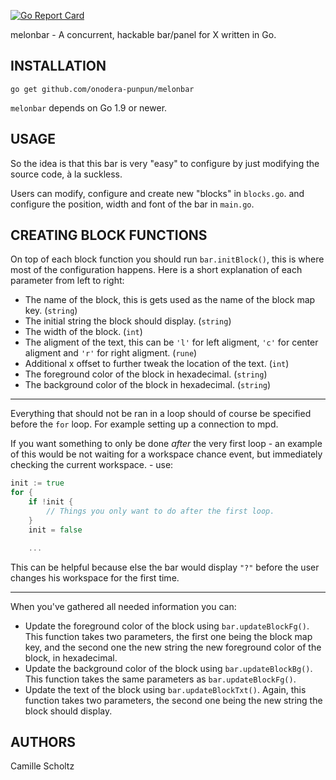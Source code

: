 [![Go Report Card](https://goreportcard.com/badge/github.com/onodera-punpun/melonbar)](https://goreportcard.com/report/github.com/onodera-punpun/melonbar)

melonbar - A concurrent, hackable bar/panel for X written in Go.


## INSTALLATION

`go get github.com/onodera-punpun/melonbar`

`melonbar` depends on Go 1.9 or newer.


## USAGE

So the idea is that this bar is very "easy" to configure by just
modifying the source code, à la suckless.

Users can modify, configure and create new "blocks" in `blocks.go`.
and configure the position, width and font of the bar in `main.go`.


## CREATING BLOCK FUNCTIONS

On top of each block function you should run `bar.initBlock()`, this
is where most of the configuration happens. Here is a short
explanation of each parameter from left to right:

* The name of the block, this is gets used as the name of the block
  map key. (`string`)
* The initial string the block should display. (`string`)
* The width of the block. (`int`)
* The aligment of the text, this can be `'l'` for left aligment, `'c'`
  for center aligment and `'r'` for right aligment. (`rune`)
* Additional x offset to further tweak the location of the text.
  (`int`)
* The foreground color of the block in hexadecimal. (`string`)
* The background color of the block in hexadecimal. (`string`)


---

Everything that should not be ran in a loop should of course be
specified before the `for` loop. For example setting up a connection
to mpd.

If you want something to only be done *after* the very first loop - an
example of this would be not waiting for a workspace chance event, but
immediately checking the current workspace. - use:

```go
init := true
for {
	if !init {
		// Things you only want to do after the first loop.
	}
	init = false

	...
```

This can be helpful because else the bar would display `"?"` before
the user changes his workspace for the first time.


---

When you've gathered all needed information you can:

* Update the foreground color of the block using
  `bar.updateBlockFg()`. This function takes two parameters, the first
  one being the block map key, and the second one the new string the
  new foreground color of the block, in hexadecimal.
* Update the background color of the block using
  `bar.updateBlockBg()`. This function takes the same parameters as
  `bar.updateBlockFg()`.
* Update the text of the block using `bar.updateBlockTxt()`. Again,
  this function takes two parameters, the second one being the new
  string the block should display.


## AUTHORS

Camille Scholtz
